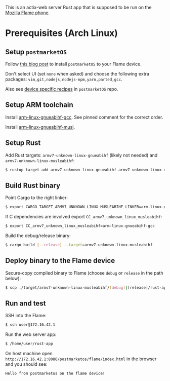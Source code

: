 This is an actix-web server Rust app that is supposed to be run on the [Mozilla Flame phone](https://wiki.postmarketos.org/wiki/Mozilla_Flame_(t2m-flame)).
# Prerequisites (Arch Linux)

## Setup `postmarketOS`

Follow [this blog post](https://sizeof.cat/post/postmarketos-on-mozilla-flame/) to install `postmarketOS` to your Flame device.

Don't select UI (set `none` when asked) and choose the following extra packages: `vim,git,nodejs,nodejs-npm,yarn,parted,gcc`.

Also see [device specific recipes](https://gitlab.com/postmarketOS/pmaports/tree/master/device/device-t2m-flame) in `postmarketOS` repo.


## Setup ARM toolchain

Install [arm-linux-gnueabihf-gcc](https://aur.archlinux.org/packages/arm-linux-gnueabihf-gcc). See pinned comment for the correct order.

Install [arm-linux-gnueabihf-musl](arm-linux-gnueabihf-musl).

## Setup Rust

Add Rust targets: `armv7-unknown-linux-gnueabihf` (likely not needed) and `armv7-unknown-linux-musleabihf`:

```bash
$ rustup target add armv7-unknown-linux-gnueabihf armv7-unknown-linux-musleabihf
```

## Build Rust binary

Point Cargo to the right linker:

```bash
$ export CARGO_TARGET_ARMV7_UNKNOWN_LINUX_MUSLEABIHF_LINKER=arm-linux-gnueabihf-gcc
```

If C dependencies are involved export `CC_armv7_unknown_linux_musleabihf`:

```bash
$ export CC_armv7_unknown_linux_musleabihf=arm-linux-gnueabihf-gcc
```

Build the debug/release binary:

```bash
$ cargo build [--release] --target=armv7-unknown-linux-musleabihf
```

## Deploy binary to the Flame device

Secure-copy compiled binary to Flame (choose `debug` or `release` in the path below):

```bash
$ scp ./target/armv7-unknown-linux-musleabihf/[debug]|[release]/rust-app user@172.16.42.1:/home/user
```

## Run and test

SSH into the Flame:

```bash
$ ssh user@172.16.42.1
```

Run the web server app:
```bash
$ /home/user/rust-app
```

On host machine open `http://172.16.42.1:8080/postmarketos/flame/index.html` in the browser and you should see:

```
Hello from postmarketos on the flame device!
```
